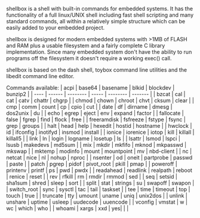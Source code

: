 shellbox is a shell with built-in commands for embedded systems. It has the functionality of a full linux/UNIX shell including fast shell scripting and many standard commands, all within a relatively simple structure which can be easily added to your embedded project.

shellbox is designed for modern embedded systems with >1MB of FLASH and RAM plus a usable filesystem and a fairly complete C library implementation. Since many embedded system don't have the ability to run programs off the filesystem it doesn't require a working exec() call.

shellbox is based on the dash shell, toybox command line utilities and the libedit command line editor.

Commands available:
| acpi | base64 | basename | blkid | blockdev | bunzip2 | 
| ---- | ------ | -------- | ----- | -------- | ------- | 
| bzcat | cal | cat | catv | chattr | chgrp | 
| chmod | chown | chroot | chvt | cksum | clear | 
| cmp | comm | count | cp | cpio | cut | 
| date | df | dirname | dmesg | dos2unix | du | 
| echo | egrep | eject | env | expand | factor | 
| fallocate | false | fgrep | find | flock | free | 
| freeramdisk | fsfreeze | fstype | fsync | grep | groups | 
| halt | head | help | hexedit | hostid | hostname | 
| hwclock | id | ifconfig | inotifyd | insmod | install | 
| ionice | iorenice | iotop | kill | killall | killall5 | 
| link | ln | login | logname | losetup | ls | 
| lsattr | lsmod | lspci | lsusb | makedevs | md5sum | 
| mix | mkdir | mkfifo | mknod | mkpasswd | mkswap | 
| mktemp | modinfo | mount | mountpoint | mv | nbd-client | 
| nc | netcat | nice | nl | nohup | nproc | 
| nsenter | od | oneit | partprobe | passwd | paste | 
| patch | pgrep | pidof | pivot_root | pkill | pmap | 
| poweroff | printenv | printf | ps | pwd | pwdx | 
| readahead | readlink | realpath | reboot | renice | reset |
| rev | rfkill | rm | rmdir | rmmod | sed | 
| seq | setsid | sha1sum | shred | sleep | sort | 
| split | stat | strings | su | swapoff | swapon | 
| switch_root | sync | sysctl | tac | tail | taskset | 
| tee | time | timeout | top | touch | true | 
| truncate | tty | umount | uname | uniq | unix2dos | 
| unlink | unshare | uptime | usleep | uudecode | uuencode | 
| vconfig | vmstat | w | wc | which | who | 
| whoami | xargs | xxd | yes| | |

